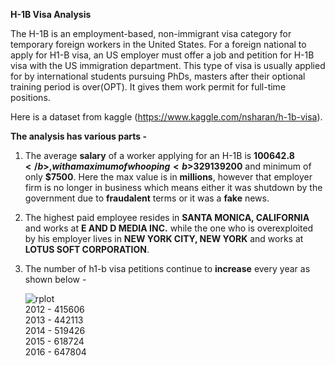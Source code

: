 <b>H-1B Visa Analysis</b>

The H-1B is an employment-based, non-immigrant visa category for temporary foreign workers in the United States. For a foreign national to apply for H1-B visa, an US employer must offer a job and petition for H-1B visa with the US immigration department. This type of visa is usually applied for by international students pursuing PhDs, masters after their optional training period is over(OPT). It gives them work permit for full-time positions.

Here is a dataset from kaggle (https://www.kaggle.com/nsharan/h-1b-visa).

<b>The analysis has various parts - </b>
1. The average <b>salary</b> of a worker applying for an H-1B is <b>$100642.8</b>, with a maximum of whooping <b>$329139200</b> and minimum of only <b>$7500</b>.
Here the max value is in <b>millions</b>, however that employer firm is no longer in business which means either it was shutdown by the government due to <b>fraudalent</b> terms or it was a <b>fake</b> news.

2. The highest paid employee resides in <b>SANTA MONICA, CALIFORNIA</b> and works at <b>E AND D MEDIA INC.</b> while the one who is overexploited by his employer lives in <b>NEW YORK CITY, NEW YORK</b> and works at <b>LOTUS SOFT CORPORATION</b>.

3. The number of h1-b visa petitions continue to <b>increase</b> every year as shown below - <br>
    
    ![rplot](https://user-images.githubusercontent.com/16416130/34456500-a4e5c1d8-edbd-11e7-9648-109d1254abf7.png)<br>
    2012 - 415606<br>
    2013 - 442113<br>
    2014 - 519426<br>
    2015 - 618724<br>
    2016 - 647804<br>
